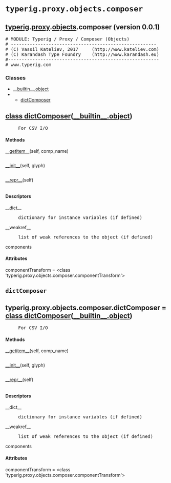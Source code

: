 

<a name="typerig.proxy.objects.composer"></a>

# `typerig.proxy.objects.composer`


<h2><a href="./typerig.html">typerig</a>.<a href="./typerig.proxy.html">proxy</a>.<a href="./typerig.proxy.objects.html">objects</a>.composer (<span class="info">version 0.0.1)</h2> <div class="module">  <div class="docstring">

<pre class="doc" markdown="0"># MODULE: Typerig / Proxy / Composer (Objects)
# ------------------------------------------------------
# (C) Vassil Kateliev, 2017     (http://www.kateliev.com)
# (C) Karandash Type Foundry    (http://www.karandash.eu)
#--------------------------------------------------------
# www.typerig.com</pre>

</div>  <div class="classes"><h3>Classes</h3><ul class="tree"><li><span class="class-name"><a href="./__builtin__.html#object">__builtin__.object</a></span></li><li><ul class="tree"><li><span class="class-name"><a href="./typerig.proxy.objects.composer.html#dictComposer">dictComposer</a></span></li></ul></li></ul><dl class="classes"><dt class="class"><h2><a name="dictComposer" href="#dictComposer">class <span class="class-name">dictComposer</span></a>(<a href="./__builtin__.html#object">__builtin__.object</a>)</h2></dt><dd class="class"><dd>


<pre class="doc" markdown="0">For CSV I/O</pre>


</dd><h4 class="head-methods">Methods </h4><dl class="function"><dt><a name="dictComposer-__getitem__" href="#dictComposer-__getitem__"><span class="function-name">__getitem__</span></a><span class="argspec">(self, comp_name)</span></dt><dd>

<pre class="doc" markdown="0"></pre>

</dd></dl>
<dl class="function"><dt><a name="dictComposer-__init__" href="#dictComposer-__init__"><span class="function-name">__init__</span></a><span class="argspec">(self, glyph)</span></dt><dd>

<pre class="doc" markdown="0"></pre>

</dd></dl>
<dl class="function"><dt><a name="dictComposer-__repr__" href="#dictComposer-__repr__"><span class="function-name">__repr__</span></a><span class="argspec">(self)</span></dt><dd>

<pre class="doc" markdown="0"></pre>

</dd></dl>

  <h4 class="head-desc">Descriptors </h4><dl class="descriptor"><dt>__dict__</dt>
<dd>

<pre class="doc" markdown="0">dictionary for instance variables (if defined)</pre>

</dd>
</dl>
<dl class="descriptor"><dt>__weakref__</dt>
<dd>

<pre class="doc" markdown="0">list of weak references to the object (if defined)</pre>

</dd>
</dl>
<dl class="descriptor"><dt>components</dt>
</dl>

  <h4 class="head-attrs">Attributes </h4><dl><dt><span class="other-name">componentTransform</span> = &lt;class 'typerig.proxy.objects.composer.componentTransform'&gt;</dt></dl>
</dd></dl></div></div>


<a name="typerig.proxy.objects.composer.dictComposer"></a>

## `dictComposer`


<dt class="class"><h2><span class="class-name">typerig.proxy.objects.composer.dictComposer</span> = <a name="typerig.proxy.objects.composer.dictComposer" href="#typerig.proxy.objects.composer.dictComposer">class dictComposer</a>(<a href="./__builtin__.html#object">__builtin__.object</a>)</h2></dt><dd class="class"><dd>


<pre class="doc" markdown="0">For CSV I/O</pre>


</dd><h4 class="head-methods">Methods </h4><dl class="function"><dt><a name="dictComposer-__getitem__" href="#dictComposer-__getitem__"><span class="function-name">__getitem__</span></a><span class="argspec">(self, comp_name)</span></dt><dd>

<pre class="doc" markdown="0"></pre>

</dd></dl>
<dl class="function"><dt><a name="dictComposer-__init__" href="#dictComposer-__init__"><span class="function-name">__init__</span></a><span class="argspec">(self, glyph)</span></dt><dd>

<pre class="doc" markdown="0"></pre>

</dd></dl>
<dl class="function"><dt><a name="dictComposer-__repr__" href="#dictComposer-__repr__"><span class="function-name">__repr__</span></a><span class="argspec">(self)</span></dt><dd>

<pre class="doc" markdown="0"></pre>

</dd></dl>

  <h4 class="head-desc">Descriptors </h4><dl class="descriptor"><dt>__dict__</dt>
<dd>

<pre class="doc" markdown="0">dictionary for instance variables (if defined)</pre>

</dd>
</dl>
<dl class="descriptor"><dt>__weakref__</dt>
<dd>

<pre class="doc" markdown="0">list of weak references to the object (if defined)</pre>

</dd>
</dl>
<dl class="descriptor"><dt>components</dt>
</dl>

  <h4 class="head-attrs">Attributes </h4><dl><dt><span class="other-name">componentTransform</span> = &lt;class 'typerig.proxy.objects.composer.componentTransform'&gt;</dt></dl>
</dd>
